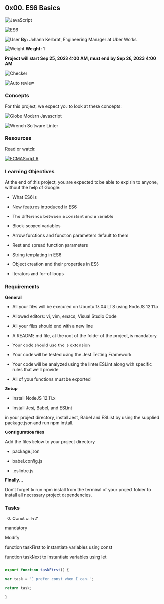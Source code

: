 ## 0x00. ES6 Basics



![JavaScript](https://img.shields.io/badge/javascript-%23323330.svg?style=for-the-badge&logo=javascript&logoColor=%23F7DF1E) 

![ES6](https://img.shields.io/badge/ES6-ES2015-blue.svg?style=for-the-badge&logo=javascript)



![User](https://img.icons8.com/material-outlined/24/000000/user--v1.png) **By:** Johann Kerbrat, Engineering Manager at Uber Works



![Weight](https://img.icons8.com/external-justicon-lineal-justicon/24/000000/external-weight-fitness-justicon-lineal-justicon.png) **Weight:** 1



**Project will start Sep 25, 2023 4:00 AM, must end by Sep 26, 2023 4:00 AM**



![Checker](https://img.shields.io/badge/checker-released-green.svg?style=for-the-badge)

![Auto review](https://img.shields.io/badge/auto_review-launch_at_deadline-orange.svg?style=for-the-badge)



### Concepts 



For this project, we expect you to look at these concepts:



![Globe](https://img.icons8.com/material-outlined/24/000000/globe--v1.png) Modern Javascript



![Wrench](https://img.icons8.com/material-outlined/24/000000/wrench--v1.png) Software Linter



### Resources



Read or watch:



[![ECMAScript 6](https://img.shields.io/badge/MDN-ECMAScript%206-blue.svg?style=for-the-badge)](https://developer.mozilla.org/en-US/docs/Web/JavaScript/Reference/Global_Objects/ECMAScript_6)



### Learning Objectives



At the end of this project, you are expected to be able to explain to anyone, without the help of Google:



- What ES6 is

- New features introduced in ES6

- The difference between a constant and a variable

- Block-scoped variables

- Arrow functions and function parameters default to them

- Rest and spread function parameters

- String templating in ES6

- Object creation and their properties in ES6 

- Iterators and for-of loops



### Requirements



**General**



- All your files will be executed on Ubuntu 18.04 LTS using NodeJS 12.11.x

- Allowed editors: vi, vim, emacs, Visual Studio Code

- All your files should end with a new line

- A README.md file, at the root of the folder of the project, is mandatory

- Your code should use the js extension

- Your code will be tested using the Jest Testing Framework  

- Your code will be analyzed using the linter ESLint along with specific rules that we’ll provide

- All of your functions must be exported



**Setup**



- Install NodeJS 12.11.x

- Install Jest, Babel, and ESLint

in your project directory, install Jest, Babel and ESList by using the supplied package.json and run npm install.



**Configuration files**  



Add the files below to your project directory



- package.json

- babel.config.js

- .eslintrc.js



**Finally...**



Don’t forget to run npm install from the terminal of your project folder to install all necessary project dependencies.



### Tasks



0. Const or let?



mandatory



Modify



function taskFirst to instantiate variables using const



function taskNext to instantiate variables using let



```js

export function taskFirst() {

var task = 'I prefer const when I can.';

return task; 

}

